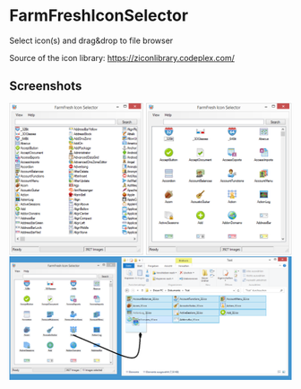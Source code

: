 # FarmFreshIconSelector
Select icon(s) and drag&amp;drop to file browser

Source of the icon library: https://ziconlibrary.codeplex.com/

Screenshots
-------------
![Screenshot1](https://raw.githubusercontent.com/DanielPa/FarmFreshIconSelector/master/Screenshot.png)
![Screenshot2](https://raw.githubusercontent.com/DanielPa/FarmFreshIconSelector/master/Screenshot2.png)
